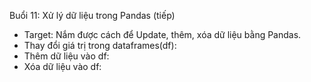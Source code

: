 Buổi 11: Xử lý dữ liệu trong Pandas (tiếp)
- Target: Nắm được cách để Update, thêm, xóa dữ liệu bằng Pandas.
- Thay đổi giá trị trong dataframes(df): 
- Thêm dữ liệu vào df: 
- Xóa dữ liệu vào df: 